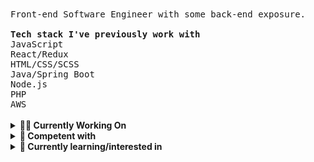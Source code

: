 <samp>
 Front-end Software Engineer with some back-end exposure. 
 <br><br>
 <b>Tech stack I've previously work with</b>
 <br/>
 JavaScript
  <br>
 React/Redux
  <br>
 HTML/CSS/SCSS
  <br>
 Java/Spring Boot
  <br>
 Node.js
 <br>
 PHP
 <br>
 AWS
</samp>
<br><br>
<details>
  <summary>
   <b>👩‍💼 Currently Working On</b>
  </summary>
 <ul>
  NPM tweakemoji-icons package
 </ul>
</details>
<details>
  <summary>
   <b>🌻 Competent with</b>
  </summary>
 <ul>
  JavaScript
  <br>
  TypeScript
  <br>
  ReactJS/Redux
  <br>
  HTML/CSS/SCSS
  <br>
  Jest/Enzyme
</ul>  
</details>
<details>
  <summary>
   <b>📓 Currently learning/interested in</b>
  </summary>
 <details>
   <summary>
    Work
   </summary>
  <ul>
  AWS (Cloud Practioner) 
  <br>
  Data Science/Kaggle/PyTorch etc. 
  <br> 
  Webpack/CLIs/NPM packages
</ul> 
 </details>
 <details>
  <summary>
   Misc.
 </summary>
 <ul>
  TC39
 </ul>
 </details>
</details>
